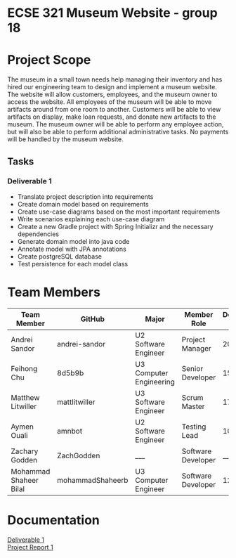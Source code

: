 # ECSE 321 Museum Website - group 18

# Project Scope
The museum in a small town needs help managing their inventory and has hired our engineering team to design and implement a museum website. 
The website will allow customers, employees, and the museum owner to access the website. 
All employees of the museum will be able to move artifacts around from one room to another. 
Customers will be able to view artifacts on display, make loan requests, and donate new artifacts to the museum. 
The museum owner will be able to perform any employee action, but will also be able to perform additional administrative tasks.
No payments will be handled by the museum website.

## Tasks

### Deliverable 1

* Translate project description into requirements
* Create domain model based on requirements
* Create use-case diagrams based on the most important requirements
* Write scenarios explaining each use-case diagram
* Create a new Gradle project with Spring Initializr and the necessary dependencies
* Generate domain model into java code
* Annotate model with JPA annotations
* Create postgreSQL database
* Test persistence for each model class

# Team Members

| Team Member | GitHub | Major | Member Role | Deliverable 1 hours | Deliverable 2 hours | Deliverable 3 hours | 
| --- | --- | --- | --- | --- | --- | --- |
| Andrei Sandor | andrei-sandor | U2 Software Engineer | Project Manager | 20 | - | - |
| Feihong Chu | 8d5b9b | U3 Computer Engineering | Senior Developer | 15 | - | - |
| Matthew Litwiller | mattlitwiller | U3 Software Engineer | Scrum Master | 17 | - | - |
| Aymen Ouali | amnbot | U2 Software Engineer | Testing Lead |10 | - | - |
| Zachary Godden | ZachGodden | ___ | Software Developer | ___ | - | - |
| Mohammad Shaheer Bilal | mohammadShaheerb | U3 Computer Engineer | Software Developer | 12 | - | - |

# Documentation 
[Deliverable 1](https://github.com/McGill-ECSE321-Fall2022/project-group-18/wiki/Deliverable-1) <br/>
[Project Report 1](https://github.com/McGill-ECSE321-Fall2022/project-group-18/wiki/Project-Report-1)
